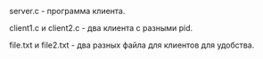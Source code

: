server.c - программа клиента.

client1.c и client2.c - два клиента с разными pid.

file.txt и file2.txt - два разных файла для клиентов для удобства.
